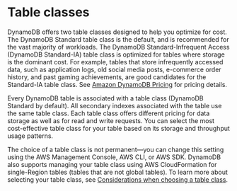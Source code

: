 # Table classes<a name="HowItWorks.TableClasses"></a>

DynamoDB offers two table classes designed to help you optimize for cost\. The DynamoDB Standard table class is the default, and is recommended for the vast majority of workloads\. The DynamoDB Standard\-Infrequent Access \(DynamoDB Standard\-IA\) table class is optimized for tables where storage is the dominant cost\. For example, tables that store infrequently accessed data, such as application logs, old social media posts, e\-commerce order history, and past gaming achievements, are good candidates for the Standard\-IA table class\. See [Amazon DynamoDB Pricing](https://aws.amazon.com/dynamodb/pricing/on-demand/) for pricing details\.

Every DynamoDB table is associated with a table class \(DynamoDB Standard by default\)\. All secondary indexes associated with the table use the same table class\. Each table class offers different pricing for data storage as well as for read and write requests\. You can select the most cost\-effective table class for your table based on its storage and throughput usage patterns\.

The choice of a table class is not permanent—you can change this setting using the AWS Management Console, AWS CLI, or AWS SDK\. DynamoDB also supports managing your table class using AWS CloudFormation for single\-Region tables \(tables that are not global tables\)\. To learn more about selecting your table class, see [Considerations when choosing a table class](WorkingWithTables.tableclasses.md)\.